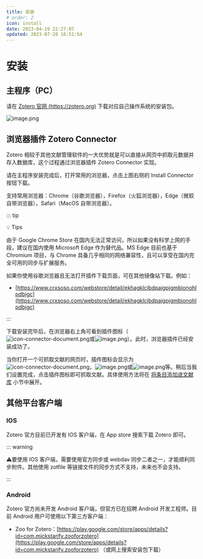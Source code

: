 ```yaml
---
title: 安装
# order: 2
icon: install
date: 2023-04-19 22:27:07
updated: 2023-07-20 16:51:54
---
```


# 安装

## 主程序（PC）

请在 [Zotero 官网 (https://zotero.org)](https://zotero.org) 下载对应自己操作系统的安装包。

![image.png](../../assets/image-下载Zotero.png)

## 浏览器插件 Zotero Connector

Zotero 相较于其他文献管理软件的一大优势就是可以直接从网页中抓取元数据并存入数据库，这个过程通过浏览器插件 Zotero Connector 实现。

请在主程序安装完成后，打开常用的浏览器，点击上图右侧的 Install Connector 按钮下载。

支持常用浏览器：Chrome（谷歌浏览器），Firefox（火狐浏览器），Edge（微软自带浏览器），Safari（MacOS 自带浏览器）。

::: tip

💡 Tips

由于 Google Chrome Store 在国内无法正常访问，所以如果没有科学上网的手段，建议在国内使用 Microsoft Edge 作为替代品。MS Edge 目前也基于 Chromium 项目，与 Chrome 具备几乎相同的网络兼容性，且可以享受在国内完全可用的同步与扩展服务。

如果你使用谷歌浏览器且无法打开插件下载页面，可在其他镜像站下载。例如：

- [https://www.crxsoso.com/webstore/detail/ekhagklcjbdpajgpjgmbionohlpdbjgc](https://www.crxsoso.com/webstore/detail/ekhagklcjbdpajgpjgmbionohlpdbjgc)

:::

下载安装完毕后，在浏览器右上角可看到插件图标（![icon-connector-document.png](../../assets/icon-connector-document.png)或![image.png](../../assets/icon-connertor-zotero.png)）。此时，浏览器插件已经安装成功了。

当你打开一个可抓取文献的网页时，插件图标会显示为![icon-connector-document.png](../../assets/icon-connector-document.png)，![image.png](../../assets/icon-connertor-zotero.png)或![image.png](../../assets/icon-connertor-zotero.png)等。稍后当我们设置完成，点击插件图标即可抓取文献。具体使用方法将在 [将条目添加进文献库](https://zotero.yuque.com/staff-gkhviy/zotero/lx3yts?view=doc_embed) 小节中展开。

## 其他平台客户端

### IOS

Zotero 官方目前已开发有 IOS 客户端，在 App store 搜索下载 Zotero 即可。

::: warning

⚠️要使用 IOS 客户端，需要使用官方同步或 webdav 同步二者之一，才能顺利同步附件。其他使用 zotfile 等链接文件的同步方式不支持，未来也不会支持。

:::

### Android

Zotero 官方尚未开发 Android 客户端，但官方已在招聘 Android 开发工程师。目前 Android 用户可使用以下第三方客户端：

- Zoo for Zotero：[https://play.google.com/store/apps/details?id=com.mickstarify.zooforzotero](https://play.google.com/store/apps/details?id=com.mickstarify.zooforzotero) （或网上搜索安装包下载）
